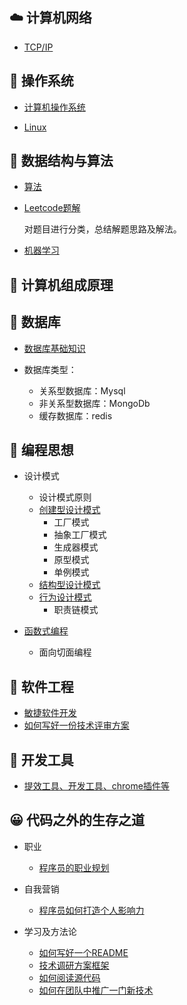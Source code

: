 ## :cloud: 计算机网络 
- [TCP/IP](#)

## :bamboo: 操作系统 
- [计算机操作系统](#)

- [Linux](#)

## :key: 数据结构与算法 
- [算法](./Algorithm/)

- [Leetcode题解](https://github.com/suvllian/problem-oj/tree/master/LeetCode)

  对题目进行分类，总结解题思路及解法。

- [机器学习](./machine-learing/)

## :game_die: 计算机组成原理 


## :tractor: 数据库 
- [数据库基础知识](./database/basic)

- 数据库类型：
  - 关系型数据库：Mysql
  - 非关系型数据库：MongoDb
  - 缓存数据库：redis

## :horse_racing: 编程思想
- 设计模式 
  - 设计模式原则
  - [创建型设计模式](./programming-concept/design-patterns/creational-patterns)
    - 工厂模式
    - 抽象工厂模式
    - 生成器模式
    - 原型模式
    - 单例模式
  - [结构型设计模式](./programming-concept/design-patterns/structural-patterns)
  - [行为设计模式](./programming-concept/design-patterns/behavioral-patterns)
    - 职责链模式

- [函数式编程](./programming-concept/functional-programming/)
  - 面向切面编程

## :running: 软件工程

- [敏捷软件开发](./software-engineering/scrum.md)
- [如何写好一份技术评审方案](./software-engineering/how-to-write-a-technoloy-plan.md)

## :rocket: 开发工具

- [提效工具、开发工具、chrome插件等](./tools/tools.md)

## :grinning: 代码之外的生存之道 

- 职业
  - [程序员的职业规划](./Live/career-route.md)

- 自我营销
  - [程序员如何打造个人影响力](./Live/how-to-build-personal-influence.md)
  
- 学习及方法论
  - [如何写好一个README](./Live/how-to-write-readme.md)
  - [技术调研方案框架](./Live/how-to-write-tech-research.md)
  - [如何阅读源代码](./Live/how-to-read-source-code.md)
  - [如何在团队中推广一门新技术](./Live/how-to-promote-a-newtech-in-your-team.md)